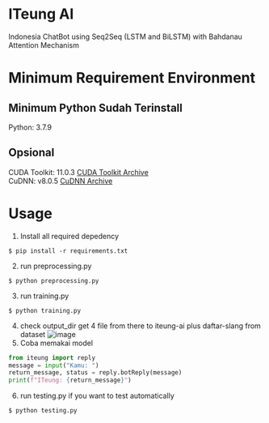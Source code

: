 # ITeung AI
Indonesia ChatBot using Seq2Seq (LSTM and BiLSTM) with Bahdanau Attention Mechanism

# Minimum Requirement Environment
## Minimum Python Sudah Terinstall
Python: 3.7.9
## Opsional  
CUDA Toolkit: 11.0.3 [CUDA Toolkit Archive](https://developer.nvidia.com/cuda-toolkit-archive)\
CuDNN: v8.0.5 [CuDNN Archive](https://developer.nvidia.com/rdp/cudnn-archive)

# Usage
1. Install all required depedency
```console
$ pip install -r requirements.txt
```

2. run preprocessing.py
```console
$ python preprocessing.py
```

3. run training.py
```console
$ python training.py
```
4. check output_dir get 4 file from there to iteung-ai plus daftar-slang from dataset
   ![image](https://github.com/mymyid/nlp/assets/11188109/33ffb73f-5c42-4ac5-8a1b-2d44349bf3a2)
5. Coba memakai model
```python
from iteung import reply
message = input("Kamu: ")
return_message, status = reply.botReply(message)
print(f"ITeung: {return_message}")
```
6. run testing.py if you want to test automatically
```console
$ python testing.py
```
